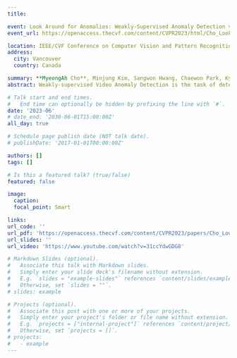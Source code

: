 ```yaml
---
title: 

event: Look Around for Anomalies: Weakly-Supervised Anomaly Detection via Context-Motion Relational Learning
event_url: https://openaccess.thecvf.com/content/CVPR2023/html/Cho_Look_Around_for_Anomalies_Weakly-Supervised_Anomaly_Detection_via_Context-Motion_Relational_CVPR_2023_paper.html

location: IEEE/CVF Conference on Computer Vision and Pattern Recognition (CVPR 23)
address:
  city: Vancouver
  country: Canada

summary: **MyeongAh Cho**, Minjung Kim, Sangwon Hwang, Chaewon Park, Kyungjae Lee, Sangyoun Lee
abstract: Weakly-supervised Video Anomaly Detection is the task of detecting frame-level anomalies using video-level labeled training data. It is difficult to explore class representative features using minimal supervision of weak labels with a single backbone branch. Furthermore, in real-world scenarios, the boundary between normal and abnormal is ambiguous and varies depending on the situation. For example, even for the same motion of running person, the abnormality varies depending on whether the surroundings are a playground or a roadway. Therefore, our aim is to extract discriminative features by widening the relative gap between classes' features from a single branch. In the proposed Class-Activate Feature Learning (CLAV), the features are extracted as per the weights that are implicitly activated depending on the class, and the gap is then enlarged through relative distance learning. Furthermore, as the relationship between context and motion is important in order to identify the anomalies in complex and diverse scenes, we propose a Context--Motion Interrelation Module (CoMo), which models the relationship between the appearance of the surroundings and motion, rather than utilizing only temporal dependencies or motion information. The proposed method shows SOTA performance on four benchmarks including large-scale real-world datasets, and we demonstrate the importance of relational information by analyzing the qualitative results and generalization ability.

# Talk start and end times.
#   End time can optionally be hidden by prefixing the line with `#`.
date: '2023-06'
# date_end: '2030-06-01T15:00:00Z'
all_day: true

# Schedule page publish date (NOT talk date).
# publishDate: '2017-01-01T00:00:00Z'

authors: []
tags: []

# Is this a featured talk? (true/false)
featured: false

image:
  caption: 
  focal_point: Smart

links:
url_code: ''
url_pdf: 'https://openaccess.thecvf.com/content/CVPR2023/papers/Cho_Look_Around_for_Anomalies_Weakly-Supervised_Anomaly_Detection_via_Context-Motion_Relational_CVPR_2023_paper.pdf'
url_slides: ''
url_video: 'https://www.youtube.com/watch?v=31ccYdwGDG8'

# Markdown Slides (optional).
#   Associate this talk with Markdown slides.
#   Simply enter your slide deck's filename without extension.
#   E.g. `slides = "example-slides"` references `content/slides/example-slides.md`.
#   Otherwise, set `slides = ""`.
# slides: example

# Projects (optional).
#   Associate this post with one or more of your projects.
#   Simply enter your project's folder or file name without extension.
#   E.g. `projects = ["internal-project"]` references `content/project/deep-learning/index.md`.
#   Otherwise, set `projects = []`.
# projects:
#   - example
---
```

